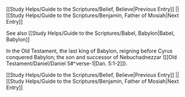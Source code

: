 [[Study Helps/Guide to the Scriptures/Belief, Believe|Previous Entry]]  ||  [[Study Helps/Guide to the Scriptures/Benjamin, Father of Mosiah|Next Entry]]

 See also [[Study Helps/Guide to the Scriptures/Babel, Babylon|Babel, Babylon]]

 In the Old Testament, the last king of Babylon, reigning before Cyrus conquered Babylon; the son and successor of Nebuchadnezzar ([[Old Testament/Daniel/Daniel 5#^verse-1|Dan. 5:1-2]]).

[[Study Helps/Guide to the Scriptures/Belief, Believe|Previous Entry]]  ||  [[Study Helps/Guide to the Scriptures/Benjamin, Father of Mosiah|Next Entry]]